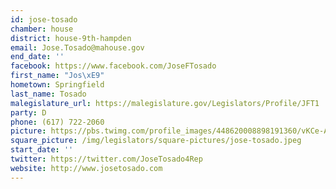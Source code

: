```yaml
---
id: jose-tosado
chamber: house
district: house-9th-hampden
email: Jose.Tosado@mahouse.gov
end_date: ''
facebook: https://www.facebook.com/JoseFTosado
first_name: "Jos\xE9"
hometown: Springfield
last_name: Tosado
malegislature_url: https://malegislature.gov/Legislators/Profile/JFT1
party: D
phone: (617) 722-2060
picture: https://pbs.twimg.com/profile_images/448620008898191360/vKCe-Aan_400x400.jpeg
square_picture: /img/legislators/square-pictures/jose-tosado.jpeg
start_date: ''
twitter: https://twitter.com/JoseTosado4Rep
website: http://www.josetosado.com
---
```

